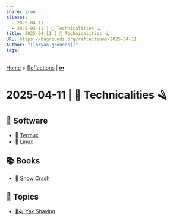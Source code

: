 ```yaml
---
share: true
aliases:
  - 2025-04-11
  - 2025-04-11 | 🦬 Technicalities 🪒
title: 2025-04-11 | 🦬 Technicalities 🪒
URL: https://bagrounds.org/reflections/2025-04-11
Author: "[[bryan-grounds]]"
tags: 
---
```

[Home](../index.md) > [Reflections](./index.md) | [⏮️](./2025-04-10.md)  
# 2025-04-11 | 🦬 Technicalities 🪒  
## 💾 Software  
- 📱 [Termux](../software/termux.md)  
- 🐧 [Linux](../software/linux.md)  
  
## 📚 Books  
- 📖 [Snow Crash](../books/snow-crash.md)  
  
## 🌌 Topics  
- [🦬🪒 Yak Shaving](../topics/yak-shaving.md)  

